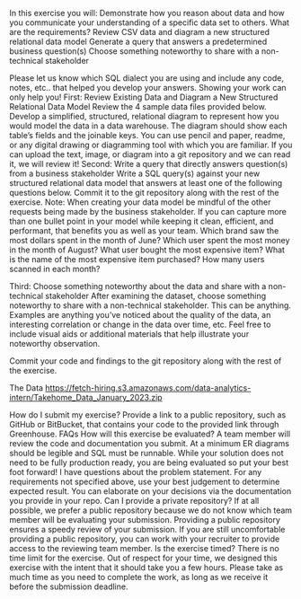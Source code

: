 In this exercise you will:
Demonstrate how you reason about data and how you communicate your understanding of a specific data set to others. 
What are the requirements?
Review CSV data and diagram a new structured relational data model
Generate a query that answers a predetermined business question(s) 
Choose something noteworthy to share with a non-technical stakeholder

Please let us know which SQL dialect you are using and include any code, notes, etc.. that helped you develop your answers. Showing your work can only help you!
First: Review Existing Data and Diagram a New Structured Relational Data Model
Review the 4 sample data files provided below. Develop a simplified, structured, relational diagram to represent how you would model the data in a data warehouse. The diagram should show each table’s fields and the joinable keys. You can use pencil and paper, readme, or any digital drawing or diagramming tool with which you are familiar. If you can upload the text, image, or diagram into a git repository and we can read it, we will review it! 
Second: Write a query that directly answers question(s) from a business stakeholder
Write a SQL query(s) against your new structured relational data model that answers at least one of the following questions below. Commit it to the git repository along with the rest of the exercise. 
Note: When creating your data model be mindful of the other requests being made by the business stakeholder. If you can capture more than one bullet point in your model while keeping it clean, efficient, and performant, that benefits you as well as your team. 
Which brand saw the most dollars spent in the month of June?
Which user spent the most money in the month of August?
What user bought the most expensive item?
What is the name of the most expensive item purchased?
How many users scanned in each month?

Third: Choose something noteworthy about the data and share with a non-technical stakeholder
After examining the dataset, choose something noteworthy to share with a non-technical stakeholder. This can be anything. Examples are anything you’ve noticed about the quality of the data, an interesting correlation or change in the data over time, etc. Feel free to include visual aids or additional materials that help illustrate your noteworthy observation.

Commit your code and findings to the git repository along with the rest of the exercise. 

The Data
https://fetch-hiring.s3.amazonaws.com/data-analytics-intern/Takehome_Data_January_2023.zip

How do I submit my exercise?
Provide a link to a public repository, such as GitHub or BitBucket, that contains your code to the provided link through Greenhouse.
FAQs
How will this exercise be evaluated?
A team member will review the code and documentation you submit. At a minimum ER diagrams should be legible and SQL must be runnable. While your solution does not need to be fully production ready, you are being evaluated so put your best foot forward! 
I have questions about the problem statement.
For any requirements not specified above, use your best judgement to determine expected result. You can elaborate on your decisions via the documentation you provide in your repo. 
Can I provide a private repository?
If at all possible, we prefer a public repository because we do not know which team member will be evaluating your submission. Providing a public repository ensures a speedy review of your submission. If you are still uncomfortable providing a public repository, you can work with your recruiter to provide access to the reviewing team member. 
Is the exercise timed?
There is no time limit for the exercise. Out of respect for your time, we designed this exercise with the intent that it should take you a few hours. Please take as much time as you need to complete the work, as long as we receive it before the submission deadline.
